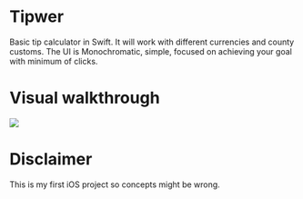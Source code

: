 # Tipwer
Basic tip calculator in Swift. It will work with different currencies and county customs. The UI is Monochromatic, simple, focused on achieving your goal with minimum of clicks.

# Visual walkthrough
![](http://i.giphy.com/l0MYNELspO4lvTjJS.gif)

# Disclaimer
This is my first iOS project so concepts might be wrong.
